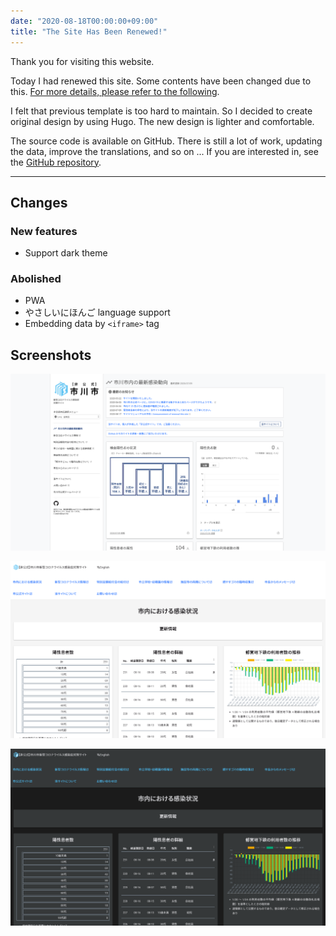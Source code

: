 ```yaml
---
date: "2020-08-18T00:00:00+09:00"
title: "The Site Has Been Renewed!"
---
```


Thank you for visiting this website.

Today I had renewed this site. Some contents have been changed due to this. [For more details, please refer to the following](#changes).

I felt that previous template is too hard to maintain. So I decided to create original design by using Hugo. The new design is lighter and comfortable.

The source code is available on GitHub. There is still a lot of work, updating the data, improve the translations, and so on ... If you are interested in, see the [GitHub repository](https://github.com/Meiryo7743/covid-19-ichikawa/).

---

## Changes

### New features

- Support dark theme

### Abolished

- PWA
- やさしいにほんご language support
- Embedding data by `<iframe>` tag

## Screenshots

![Old design](./screenshot_old.png)

![New design (light theme)](./screenshot_new_light.png)

![New design (dark theme)](./screenshot_new_dark.png)
